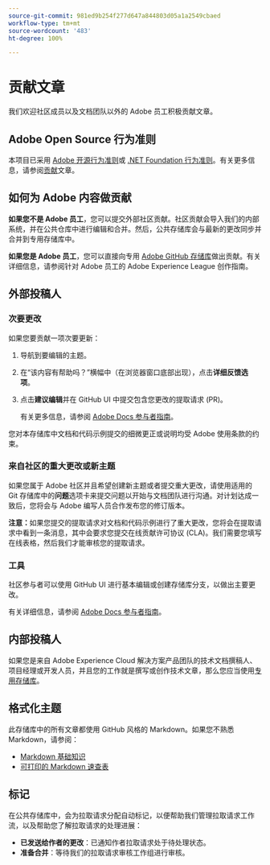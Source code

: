 ```yaml
---
source-git-commit: 981ed9b254f277d647a844803d05a1a2549cbaed
workflow-type: tm+mt
source-wordcount: '483'
ht-degree: 100%

---
```

# 贡献文章

我们欢迎社区成员以及文档团队以外的 Adobe 员工积极贡献文章。

## Adobe Open Source 行为准则

本项目已采用 [Adobe 开源行为准则](code-of-conduct.md)或 [.NET Foundation 行为准则](https://dotnetfoundation.org/code-of-conduct)。有关更多信息，请参阅[贡献](contributing.md)文章。

## 如何为 Adobe 内容做贡献

**如果您不是 Adobe 员工**，您可以提交外部社区贡献。社区贡献会导入我们的内部系统，并在公共仓库中进行编辑和合并。然后，公共存储库会与最新的更改同步并合并到专用存储库中。

**如果您是 Adobe 员工**，您可以直接向专用 [Adobe GitHub 存储库](https://git.corp.adobe.com/AdobeDocs/)做出贡献。有关详细信息，请参阅针对 Adobe 员工的 Adobe Experience League 创作指南。

## 外部投稿人

### 次要更改

如果您要贡献一项次要更新：

1. 导航到要编辑的主题。
1. 在“该内容有帮助吗？”横幅中（在浏览器窗口底部出现），点击&#x200B;**详细反馈选项**。
1. 点击&#x200B;**建议编辑**&#x200B;并在 GitHub UI 中提交包含您更改的提取请求 (PR)。

   有关更多信息，请参阅 [Adobe Docs 参与者指南](https://experienceleague.adobe.com/docs/contributor/contributor-guide/introduction.html?lang=zh-Hans)。

您对本存储库中文档和代码示例提交的细微更正或说明均受 Adobe 使用条款的约束。

### 来自社区的重大更改或新主题

如果您属于 Adobe 社区并且希望创建新主题或者提交重大更改，请使用适用的 Git 存储库中的&#x200B;**问题**&#x200B;选项卡来提交问题以开始与文档团队进行沟通。对计划达成一致后，您将会与 Adobe 编写人员合作发布您的修订版本。

**注意：**&#x200B;如果您提交的提取请求对文档和代码示例进行了重大更改，您将会在提取请求中看到一条消息，其中会要求您提交在线贡献许可协议 (CLA)。我们需要您填写在线表格，然后我们才能审核您的提取请求。

### 工具

社区参与者可以使用 GitHub UI 进行基本编辑或创建存储库分支，以做出主要更改。

有关详细信息，请参阅 [Adobe Docs 参与者指南](https://experienceleague.adobe.com/docs/contributor/contributor-guide/introduction.html?lang=zh-Hans)。

## 内部投稿人

如果您是来自 Adobe Experience Cloud 解决方案产品团队的技术文档撰稿人、项目经理或开发人员，并且您的工作就是撰写或创作技术文章，那么您应当使用[专用存储库](https://git.corp.adobe.com/AdobeDocs)。

## 格式化主题

此存储库中的所有文章都使用 GitHub 风格的 Markdown。如果您不熟悉 Markdown，请参阅：

* [Markdown 基础知识](https://help.github.com/articles/getting-started-with-writing-and-formatting-on-github/)
* [可打印的 Markdown 速查表](https://guides.github.com/pdfs/markdown-cheatsheet-online.pdf)

## 标记

在公共存储库中，会为拉取请求分配自动标记，以便帮助我们管理拉取请求工作流，以及帮助您了解拉取请求的处理进展：

* **已发送给作者的更改**：已通知作者拉取请求处于待处理状态。
* **准备合并**：等待我们的拉取请求审核工作组进行审核。
